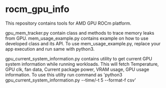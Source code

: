 # rocm_gpu_info
This repository contains tools for AMD GPU ROCm platform.

gpu_mem_tracker.py contain class and methods to trace memory leaks from GPU. mem_usage_example.py contains example on how to use developed class and its API. To use mem_usage_example.py, replace your app execution and run same with python3. 

gpu_current_system_information.py contains utility to get current GPU system information while running workloads. This will fetch Temperature, GPU clk, fan data, Current package power, VRAM usage, GPU usage information. To use this utilty run command as 'python3 gpu_current_system_information.py --time/-t 5 --format-f csv'
